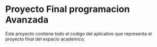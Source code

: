 # Proyecto Final programacion Avanzada
Este proyecto contiene todo el codigo del aplicativo que representa el proyecto final del espacio academico.